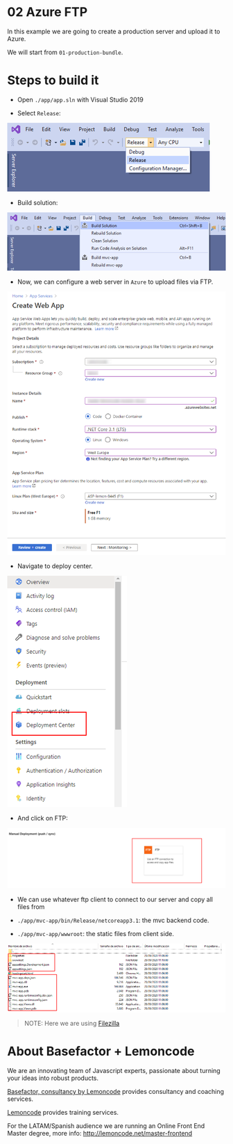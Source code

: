 # 02 Azure FTP

In this example we are going to create a production server and upload it to Azure.

We will start from `01-production-bundle`.

# Steps to build it

- Open `./app/app.sln` with Visual Studio 2019

- Select `Release`:

![01-select-release](./readme-resources/01-select-release.png)

- Build solution:

![02-build-solution](./readme-resources/02-build-solution.png)

- Now, we can configure a web server in `Azure` to upload files via FTP.

![03-create-app-service](./readme-resources/03-create-app-service.png)

- Navigate to deploy center.

![04-navigate-deploy-center](./readme-resources/04-navigate-deploy-center.png)

- And click on FTP:

![05-use-ftp](./readme-resources/05-use-ftp.png)

- We can use whatever ftp client to connect to our server and copy all files from 

- `./app/mvc-app/bin/Release/netcoreapp3.1`: the mvc backend code.
- `./app/mvc-app/wwwroot`: the static files from client side. 

![06-upload-files](./readme-resources/06-upload-files.png)

> NOTE: Here we are using [Filezilla](https://filezilla-project.org/)

# About Basefactor + Lemoncode

We are an innovating team of Javascript experts, passionate about turning your ideas into robust products.

[Basefactor, consultancy by Lemoncode](http://www.basefactor.com) provides consultancy and coaching services.

[Lemoncode](http://lemoncode.net/services/en/#en-home) provides training services.

For the LATAM/Spanish audience we are running an Online Front End Master degree, more info: http://lemoncode.net/master-frontend
